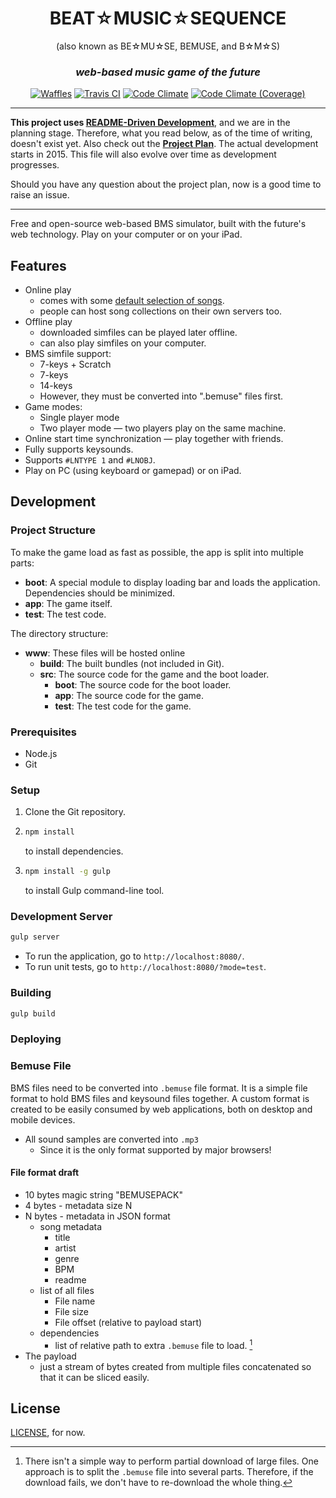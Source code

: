 <h1 align="center">BEAT☆MUSIC☆SEQUENCE</h1>

<p align="center">(also known as BE☆MU☆SE, BEMUSE, and B☆M☆S)</p>

<h3 align="center"><em>web-based music game of the future</em></h3>

<p align="center">
  <a href="https://waffle.io/bemusic/bemuse"><img src="http://img.shields.io/badge/wow%20much-waffle-green.svg?style=flat" alt="Waffles"></a>
  <a href="https://travis-ci.org/bemusic/bemuse"><img src="https://img.shields.io/travis/bemusic/bemuse.svg?style=flat" alt="Travis CI"></a>
  <a href="https://codeclimate.com/github/bemusic/bemuse"><img src="https://img.shields.io/codeclimate/github/bemusic/bemuse.svg?style=flat" alt="Code Climate"></a>
  <a href="https://codeclimate.com/github/bemusic/bemuse"><img src="https://img.shields.io/codeclimate/coverage/github/bemusic/bemuse.svg?style=flat" alt="Code Climate (Coverage)"></a>
</p>

---

__This project uses [README-Driven Development][RDD]__, and we are in the planning stage. Therefore, what you read below, as of the time of writing, doesn't exist yet. Also check out the [__Project Plan__][Plan]. The actual development starts in 2015. This file will also evolve over time as development progresses.

Should you have any question about the project plan, now is a good time to raise an issue.

[RDD]: http://tom.preston-werner.com/2010/08/23/readme-driven-development.html
[Plan]: (https://workflowy.com/s/ZM4dIDZWRR)

---

Free and open-source web-based BMS simulator, built with the future's web technology.
Play on your computer or on your iPad.

## Features

* Online play
	* comes with some [default selection of songs](https://github.com/bemusic/music).
	* people can host song collections on their own servers too.
* Offline play
	* downloaded simfiles can be played later offline.
	* can also play simfiles on your computer.
* BMS simfile support:
	* 7-keys + Scratch
	* 7-keys
	* 14-keys
	* However, they must be converted into ".bemuse" files first.
* Game modes:
	* Single player mode
	* Two player mode — two players play on the same machine.
* Online start time synchronization — play together with friends.
* Fully supports keysounds.
* Supports `#LNTYPE 1` and `#LNOBJ`.
* Play on PC (using keyboard or gamepad) or on iPad.


## Development


### Project Structure

To make the game load as fast as possible, the app is split into multiple parts:

- __boot__: A special module to display loading bar and loads the application.
  Dependencies should be minimized.
- __app__: The game itself.
- __test__: The test code.

The directory structure:

- __www__: These files will be hosted online
  - __build__: The built bundles (not included in Git).
  - __src__: The source code for the game and the boot loader.
    - __boot__: The source code for the boot loader.
    - __app__: The source code for the game.
    - __test__: The test code for the game.


### Prerequisites

- Node.js
- Git


### Setup

1. Clone the Git repository.
2. ```bash
   npm install
   ```
   to install dependencies.
3. ```bash
   npm install -g gulp
   ```
   to install Gulp command-line tool.


### Development Server

```bash
gulp server
```

- To run the application, go to `http://localhost:8080/`.
- To run unit tests, go to `http://localhost:8080/?mode=test`.


### Building

```bash
gulp build
```


### Deploying



### Bemuse File

BMS files need to be converted into `.bemuse` file format. It is a simple file format to hold BMS files and keysound files together. A custom format is created to be easily consumed by web applications, both on desktop and mobile devices.

* All sound samples are converted into `.mp3`
  * Since it is the only format supported by major browsers!


#### File format draft

* 10 bytes magic string "BEMUSEPACK"
* 4 bytes - metadata size N
* N bytes - metadata in JSON format
	* song metadata
	  * title
	  * artist
	  * genre
	  * BPM
	  * readme
	* list of all files
		* File name
		* File size
		* File offset (relative to payload start)
	* dependencies
	  * list of relative path to extra `.bemuse` file to load. [^1]
* The payload
	* just a stream of bytes created from multiple files concatenated so that it can be sliced easily.

[^1]: There isn't a simple way to perform partial download of large files. One approach is to split the `.bemuse` file into several parts. Therefore, if the download fails, we don't have to re-download the whole thing.


## License

[LICENSE](AGPLv3), for now.
